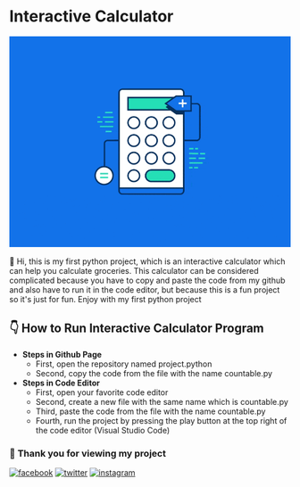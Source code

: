 <!-- Title -->
# **Interactive Calculator**

<!-- Img Thumbnail -->
<p align="left">
    <img class="img-thumbnail" src="calculator.gif"/>
</p>

<!-- Description of Img Thumbnail -->
<p>
    👋 Hi, this is my first python project, which is an interactive calculator which can help you calculate groceries. This calculator can be considered complicated because you have to copy and paste the code from my github and also have to run it in the code editor, but because this is a fun project so it's just for fun. Enjoy with my first python project
</p>

<!-- Procedur to Run the Program -->
## 👇 How to Run Interactive Calculator Program

- **Steps in Github Page**
    - First, open the repository named project.python 
    - Second, copy the code from the file with the name countable.py
- **Steps in Code Editor**
    - First, open your favorite code editor
    - Second, create a new file with the same name which is countable.py
    - Third, paste the code from the file with the name countable.py
    - Fourth, run the project by pressing the play button at the top right of the code editor (Visual Studio Code)
<!-- Thank You Card and Social Media -->
### 🙏 **Thank you for viewing my project**
[![facebook](https://img.shields.io/badge/Facebook-5279E0?style=for-the-badge&logo=facebook&logoColor=white)](https://www.facebook.com/zaneva.handoko/)
[![twitter](https://img.shields.io/badge/Twitter-1DA1F2?style=for-the-badge&logo=twitter&logoColor=white)](https://twitter.com/zanevakalonika)
[![instagram](https://img.shields.io/badge/Instagram-B983FF?style=for-the-badge&logo=instagram&logoColor=white)](https://www.instagram.com/zanevakalonika/)
